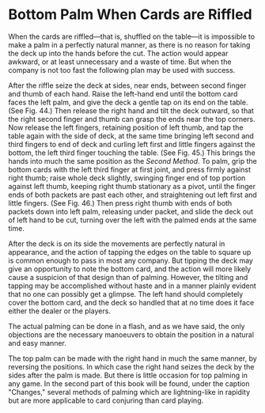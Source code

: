 # Bottom Palm When Cards are Riffled

When the cards are riffled—that is, shuffled on the table—it is impossible to make a palm in a perfectly natural manner, as there is no reason for taking the deck up into the hands before the cut. The action would appear awkward, or at least unnecessary and a waste of time. But when the company is not too fast the following plan may be used with success.

After the riffle seize the deck at sides, near ends, between second finger and thumb of each hand. Raise the left-hand end until the bottom card faces the left palm, and give the deck a gentle tap on its end on the table. \(See Fig. 44.\) Then release the right hand and tilt the deck outward, so that the right second finger and thumb can grasp the ends near the top corners. Now release the left fingers, retaining position of left thumb, and tap the table again with the side of deck, at the same time bringing left second and third fingers to end of deck and curling left first and little fingers against the bottom, the left third finger touching the table. \(See Fig. 45.\) This brings the hands into much the same position as the _Second Method_. To palm, grip the bottom cards with the left third finger at first joint, and press firmly against right thumb; raise whole deck slightly, swinging finger end of top portion against left thumb, keeping right thumb stationary as a pivot, until the finger ends of both packets are past each other, and straightening out left first and little fingers. \(See Fig. 46.\) Then press right thumb with ends of both packets down into left palm, releasing under packet, and slide the deck out of left hand to be cut, turning over the left with the palmed ends at the same time.

After the deck is on its side the movements are perfectly natural in appearance, and the action of tapping the edges on the table to square up is common enough to pass in most any company. But tipping the deck may give an opportunity to note the bottom card, and the action will more likely cause a suspicion of that design than of palming. However, the tilting and tapping may be accomplished without haste and in a manner plainly evident that no one can possibly get a glimpse. The left hand should completely cover the bottom card, and the deck so handled that at no time does it face either the dealer or the players.

The actual palming can be done in a flash, and as we have said, the only objections are the necessary manoeuvers to obtain the position in a natural and easy manner.

The top palm can be made with the right hand in much the same manner, by reversing the positions. In which case the right hand seizes the deck by the sides after the palm is made. But there is little occasion for top palming in any game. In the second part of this book will be found, under the caption "Changes," several methods of palming which are lightning-like in rapidity but are more applicable to card conjuring than card playing.

